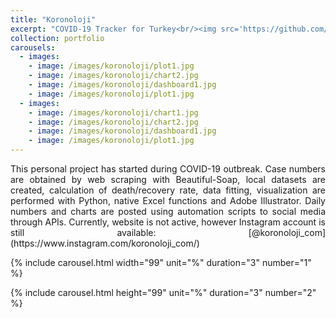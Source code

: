 ```yaml
---
title: "Koronoloji"
excerpt: "COVID-19 Tracker for Turkey<br/><img src='https://github.com/Kemalakin/kemalakin.github.io/blob/master/images/koronoloji/dashboard1.jpg?raw=true' width='300'>"
collection: portfolio
carousels:
  - images: 
    - image: /images/koronoloji/plot1.jpg
    - image: /images/koronoloji/chart2.jpg
    - image: /images/koronoloji/dashboard1.jpg
    - image: /images/koronoloji/plot1.jpg
  - images: 
    - image: /images/koronoloji/chart1.jpg
    - image: /images/koronoloji/chart2.jpg
    - image: /images/koronoloji/dashboard1.jpg
    - image: /images/koronoloji/plot1.jpg
---
```

<p align="justify">
This personal project has started during COVID-19 outbreak. Case numbers are obtained by web scraping with Beautiful-Soap, local datasets are created, calculation of death/recovery rate, data fitting, visualization are performed with Python, native Excel functions and Adobe Illustrator. Daily numbers and charts are posted using automation scripts to social media through APIs. Currently, website is not active, however Instagram account is still available: [@koronoloji_com](https://www.instagram.com/koronoloji_com/)
</p>

{% include carousel.html width="99" unit="%" duration="3" number="1" %}

{% include carousel.html height="99" unit="%" duration="3" number="2" %}

<!--
<p align="center">
  <img src="https://github.com/Kemalakin/kemalakin.github.io/blob/master/images/koronoloji/chart1.jpg?raw=true" alt="Numbers" width = 300>    
  <img src="https://github.com/Kemalakin/kemalakin.github.io/blob/master/images/koronoloji/chart2.jpg?raw=true" alt="Bar" width = 300>  
  <img src="https://github.com/Kemalakin/kemalakin.github.io/blob/master/images/koronoloji/dashboard1.jpg?raw=true" alt="Dashboard" width = 300>
<img src="https://github.com/Kemalakin/kemalakin.github.io/blob/master/images/koronoloji/plot1.jpg?raw=true" alt="Dashboard" width = 300>
</p>
-->